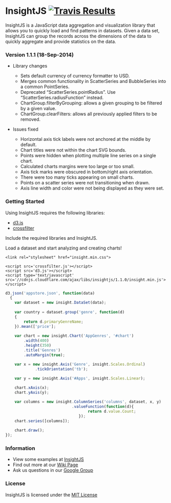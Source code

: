 InsightJS [![Travis Results](https://travis-ci.org/ScottLogic/insight.svg?branch=master)](https://travis-ci.org/ScottLogic/insight)
=======

InsightJS is a JavaScript data aggregation and visualization library that allows you to quickly load and find patterns in datasets.  Given a data set, InsightJS can group the records across the dimensions of the data to quickly aggregate and provide statistics on the data.

### Version 1.1.1 (18-Sep-2014)

* Library changes
  * Sets default currency of currency formatter to USD.
  * Merges common functionality in ScatterSeries and BubbleSeries into a common PointSeries.
  * Deprecated “ScatterSeries.pointRadius”. Use “ScatterSeries.radiusFunction” instead.
  * ChartGroup.filterByGrouping: allows a given grouping to be filtered by a given value.
  * ChartGroup.clearFilters: allows all previously applied filters to be removed.

* Issues fixed
  * Horizontal axis tick labels were not anchored at the middle by default.
  * Chart titles were not within the chart SVG bounds.
  * Points were hidden when plotting multiple line series on a single chart.
  * Calculated charts margins were too large or too small.
  * Axis tick marks were obscured in bottom/right axis orientation.
  * There were too many ticks appearing on small charts.
  * Points on a scatter series were not transitioning when drawn.
  * Axis line width and color were not being displayed as they were set.

### Getting Started

Using InsightJS requires the following libraries:
- [d3.js](https://github.com/mbostock/d3)
- [crossfilter](https://github.com/square/crossfilter/)

Include the required libraries and InsightJS.


Load a dataset and start analyzing and creating charts!

```
<link rel="stylesheet" href="insight.min.css">

<script src='crossfilter.js'></script>
<script src='d3.js'></script>
<script type='text/javascript' src='//cdnjs.cloudflare.com/ajax/libs/insightjs/1.1.0/insight.min.js'></script>
```

```javascript
d3.json('appstore.json', function(data)
  {
    var dataset = new insight.DataSet(data);
    
    var country = dataset.group('genre', function(d)
    {
        return d.primaryGenreName;
    }).mean(['price'];
    
    var chart = new insight.Chart('AppGenres', '#chart')
        .width(400)
        .height(350)
        .title('Genres')
        .autoMargin(true);

    var x = new insight.Axis('Genre', insight.Scales.Ordinal)
             .tickOrientation('tb');

    var y = new insight.Axis('#Apps', insight.Scales.Linear);
    
    chart.xAxis(x);
    chart.yAxis(y);

    var columns = new insight.ColumnSeries('columns', dataset, x, y)
                             .valueFunction(function(d){
                                    return d.value.Count;
                                });
    chart.series([columns]);
    
    chart.draw();
});

```
### Information

- View some examples at [InsightJS](http://scottlogic.github.io/insight/)
- Find out more at our [Wiki Page](https://github.com/ScottLogic/insight/wiki)
- Ask us questions in our [Google Group](https://groups.google.com/forum/#!forum/insightjs/)

### License
InsightJS is licensed under the [MIT License](http://opensource.org/licenses/MIT)
